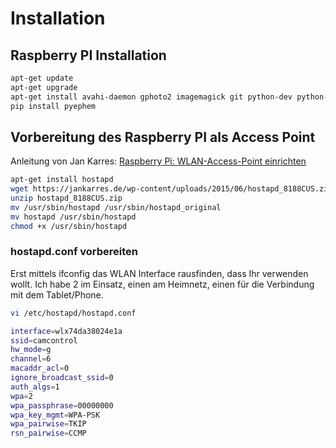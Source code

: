 # Installation

## Raspberry PI Installation

```bash
apt-get update
apt-get upgrade
apt-get install avahi-daemon gphoto2 imagemagick git python-dev python-pip
pip install pyephem
```

## Vorbereitung des Raspberry PI als Access Point
Anleitung von Jan Karres: [Raspberry Pi: WLAN-Access-Point einrichten](https://jankarres.de/2015/06/raspberry-pi-wlan-access-point-einrichten/)

```bash
apt-get install hostapd
wget https://jankarres.de/wp-content/uploads/2015/06/hostapd_8188CUS.zip
unzip hostapd_8188CUS.zip
mv /usr/sbin/hostapd /usr/sbin/hostapd_original
mv hostapd /usr/sbin/hostapd
chmod +x /usr/sbin/hostapd
```
### hostapd.conf vorbereiten
Erst mittels ifconfig das WLAN Interface rausfinden, dass Ihr verwenden wollt. Ich habe 2 im Einsatz, einen am Heimnetz, einen für die Verbindung mit dem Tablet/Phone.

```bash
vi /etc/hostapd/hostapd.conf
```

```bash
interface=wlx74da38024e1a
ssid=camcontrol
hw_mode=g
channel=6
macaddr_acl=0
ignore_broadcast_ssid=0
auth_algs=1
wpa=2
wpa_passphrase=00000000
wpa_key_mgmt=WPA-PSK
wpa_pairwise=TKIP
rsn_pairwise=CCMP
```
